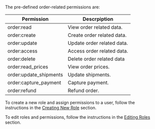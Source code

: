 
The pre-defined order-related permissions are:

| Permission                   	| Descrpiption               	|
|------------------------	|----------------------------	|
| order:read             	| View order related data.   	|
| order:create           	| Create order related data. 	|
| order:update           	| Update order related data. 	|
| order:access           	| Access order related data. 	|
| order:delete           	| Delete order related data  	|
| order:read_prices      	| View order prices.         	|
| order:update_shipments 	| Update shipments.          	|
| order:capture_payment  	| Capture payment.           	|
| order:refund           	| Refund order.              	|

To create a new role and assign permissions to a user, follow the instructions in the [Creating New Role](https://docs.virtocommerce.org/new/user_docs/security/roles-and-permissions/#creating-new-role) section. 

To edit roles and permissions, follow the instructions in the [Editing Roles](https://docs.virtocommerce.org/new/user_docs/security/roles-and-permissions/#editing-roles) section.